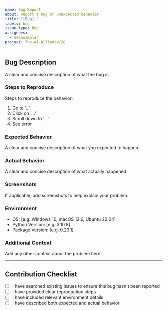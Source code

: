 ```yaml
---  
name: Bug Report  
about: Report a bug or unexpected behavior  
title: "[Bug] "  
labels: bug  
issue_type: Bug  
assignees: 
  - deanwampler
project: The-AI-Alliance/28
---  
```


## Bug Description
A clear and concise description of what the bug is.

### Steps to Reproduce
Steps to reproduce the behavior:
1. Go to '...'
2. Click on '...'
3. Scroll down to '...'
4. See error

### Expected Behavior
A clear and concise description of what you expected to happen.

### Actual Behavior
A clear and concise description of what actually happened.

### Screenshots
If applicable, add screenshots to help explain your problem.

### Environment
- OS: [e.g. Windows 10, macOS 12.6, Ubuntu 22.04]
- Python Version: [e.g. 3.10.8]
- Package Version: [e.g. 0.23.1]

### Additional Context
Add any other context about the problem here.
  
---  

## Contribution Checklist
- [ ] I have searched existing issues to ensure this bug hasn't been reported
- [ ] I have provided clear reproduction steps
- [ ] I have included relevant environment details
- [ ] I have described both expected and actual behavior  
